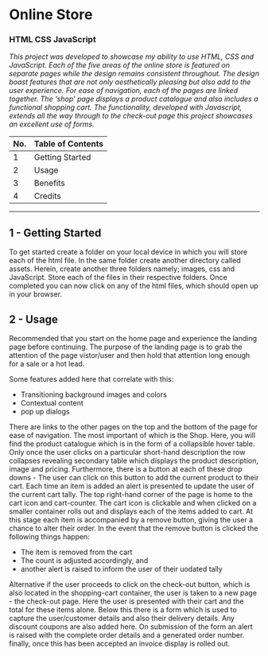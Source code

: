 # Online Store #
### HTML CSS JavaScript ###

*This project was developed to showcase my ability to use HTML, CSS and JavaScript. Each of the five areas of the online store is featured on separate pages while the design 
remains consistent throughout. The design boast features that are not only aesthetically pleasing but also add to the user experience. For ease of navigation, each of the pages 
are linked together. The 'shop' page displays a product catalogue and also includes a functional shopping cart. The functionality, developed with Javascript, extends all the way
through to the check-out page this project showcases an excellent use of forms.*

No. | Table of Contents
-----------------|--------------
1 | Getting Started
2 | Usage
3 | Benefits
4 | Credits
--------------------------------

## 1 - Getting Started ##

To get started create a folder on your local device in which you will store each of the html file. In the same folder create another directory called assets. Herein, create 
another three folders namely; images, css and JavaScript. Store each of the files in their respective folders. Once completed you can now click on any of the html files, which 
should open up in your browser. 

## 2 - Usage ##

Recommended that you start on the home page and experience the landing page before continuing. The purpose of the landing page is to grab the attention of the page vistor/user 
and then hold that attention long enough for a sale or a hot lead. 

Some features added here that correlate with this:

  * Transitioning background images and colors
  * Contextual content 
  * pop up dialogs

There are links to the other pages on the top and the bottom of the page for ease of navigation. The most important of which is the Shop. Here, you will find the product 
catalogue which is in the form of a collapsible hover table. Only once the user clicks on a particular short-hand description the row collapses revealing secondary table which
displays the product description, image and pricing. Furthermore, there is a button at each of these drop downs - The user can click on this button to add the current product 
to their cart. Each time an item is added an alert is presented to update the user of the current cart tally. The top right-hand corner of the page is home to the cart icon and 
cart-counter. The cart icon is clickable and when clicked on a smaller container rolls out and displays each of the items added to cart. At this stage each item is accompanied 
by a remove button, giving the user a chance to alter their order. In the event that the remove button is clicked the following things happen:

  * The item is removed from the cart
  * The count is adjusted accordingly, and
  * another alert is raised to inform the user of their uodated tally
  
 Alternative if the user proceeds to click on the check-out button, which is also located in the shopping-cart container, the user is taken to a new page - the check-out page.
 Here the user is presented with their cart and the total for these items alone. Below this there is a form which is used to capture the user/customer details and also their
 delivery details. Any discount coupons are also added here. On submission of the form an alert is raised with the complete order details and a generated order number. finally,
 once this has been accepted an invoice display is rolled out.
 
